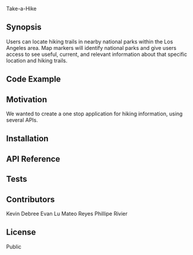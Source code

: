 Take-a-Hike

## Synopsis

Users can locate hiking trails in nearby national parks within the Los Angeles area. Map markers will identify national parks and give users access to see useful, current, and relevant information about that specific location and hiking trails. 


## Code Example



## Motivation

We wanted to create a one stop application for hiking information, using several APIs.


## Installation



## API Reference



## Tests



## Contributors

Kevin Debree
Evan Lu
Mateo Reyes
Phillipe Rivier


## License

Public

